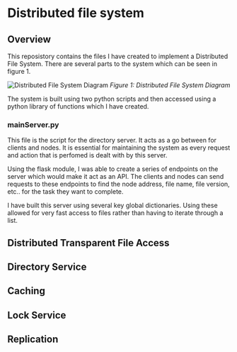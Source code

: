 # Distributed file system

## Overview
This reposistory contains the files I have created to implement a Distributed File System. There are several parts to the system which can be seen in figure 1.

![Distributed File System Diagram](https://user-images.githubusercontent.com/20796292/33880900-05061398-df2b-11e7-845e-a4eafbca43bf.png "Figure 1: Distributed File System Diagram")
*Figure 1: Distributed File System Diagram* 

The system is built using two python scripts and then accessed using a python library of functions which I have created.

### mainServer.py
This file is the script for the directory server. It acts as a go between for clients and nodes. It is essential for maintaining the system as every request and action that is perfomed is dealt with by this server.

Using the flask module, I was able to create a series of endpoints on the server which would make it act as an API. The clients and nodes can send requests to these endpoints to find the node address, file name, file version, etc.. for the task they want to complete. 

I have built this server using several key global dictionaries. Using these allowed for very fast access to files rather than having to iterate through a list.      


## Distributed Transparent File Access

## Directory Service

## Caching

## Lock Service

## Replication
